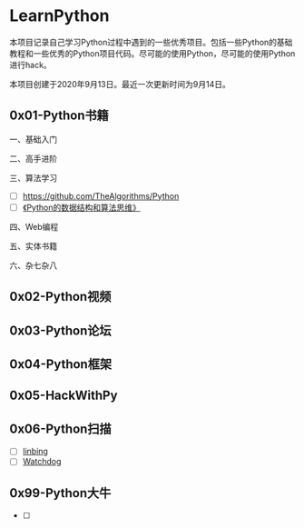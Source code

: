 # LearnPython

本项目记录自己学习Python过程中遇到的一些优秀项目。包括一些Python的基础教程和一些优秀的Python项目代码。尽可能的使用Python，尽可能的使用Python进行hack。

本项目创建于2020年9月13日。最近一次更新时间为9月14日。

## 0x01-Python书籍

一、基础入门

二、高手进阶

三、算法学习

- [ ] https://github.com/TheAlgorithms/Python
- [ ] [《Python的数据结构和算法思维》](https://github.com/careermonk/data-structures-and-algorithmic-thinking-with-python)

四、Web编程

五、实体书籍

六、杂七杂八

## 0x02-Python视频

## 0x03-Python论坛

## 0x04-Python框架

## 0x05-HackWithPy

## 0x06-Python扫描

- [ ] [linbing](https://github.com/taomujian/linbing)
- [ ] [Watchdog](https://github.com/CTF-MissFeng/Watchdog)

## 0x99-Python大牛

- [ ] 